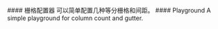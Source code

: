 <cn>
#### 栅格配置器
可以简单配置几种等分栅格和间距。
</cn>

<us>
#### Playground
A simple playground for column count and gutter.
</us>
